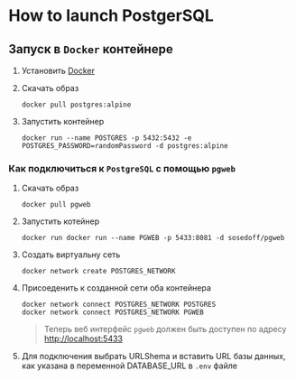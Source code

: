 # How to launch PostgerSQL

## Запуск в `Docker` контейнере

1. Установить [Docker](https://docs.docker.com/engine/install/)

1. Скачать образ

    ```shel
    docker pull postgres:alpine
    ```

1. Запустить контейнер

    ```shel
    docker run --name POSTGRES -p 5432:5432 -e POSTGRES_PASSWORD=randomPassword -d postgres:alpine
    ```

### Как подключиться к `PostgreSQL` c помощью `pgweb`

1. Скачать образ

    ```shell
    docker pull pgweb
    ```

1. Запустить котейнер

    ```shell
    docker run docker run --name PGWEB -p 5433:8081 -d sosedoff/pgweb
    ```

1. Создать виртуальну сеть

    ```shell
    docker network create POSTGRES_NETWORK
    ```

1. Присоеденить к созданной сети оба контейнера
  
    ```shell
    docker network connect POSTGRES_NETWORK POSTGRES
    docker network connect POSTGRES_NETWORK PGWEB
    ```

    >Теперь веб интерфейс `pgweb` должен быть доступен по адресу [http://localhost:5433](http://localhost:5433)

1. Для подключения выбрать URLShema и вставить URL базы данных, как указана в переменной DATABASE_URL в `.env` файле
